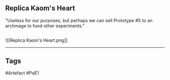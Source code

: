 ## Replica Kaom's Heart
"Useless for our purposes, but perhaps we can sell Prototype #5
to an archmage to fund other experiments."
##
![[Replica Kaom's Heart.png]]

---
## Tags
#Artefact
#PoE1
